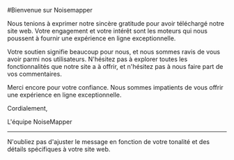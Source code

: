#Bienvenue sur Noisemapper

Nous tenions à exprimer notre sincère gratitude pour avoir téléchargé notre site web. Votre engagement et votre intérêt sont les moteurs qui nous poussent à fournir une expérience en ligne exceptionnelle.

Votre soutien signifie beaucoup pour nous, et nous sommes ravis de vous avoir parmi nos utilisateurs. N'hésitez pas à explorer toutes les fonctionnalités que notre site a à offrir, et n'hésitez pas à nous faire part de vos commentaires.

Merci encore pour votre confiance. Nous sommes impatients de vous offrir une expérience en ligne exceptionnelle.

Cordialement,

L'équipe NoiseMapper

---

N'oubliez pas d'ajuster le message en fonction de votre tonalité et des détails spécifiques à votre site web.
